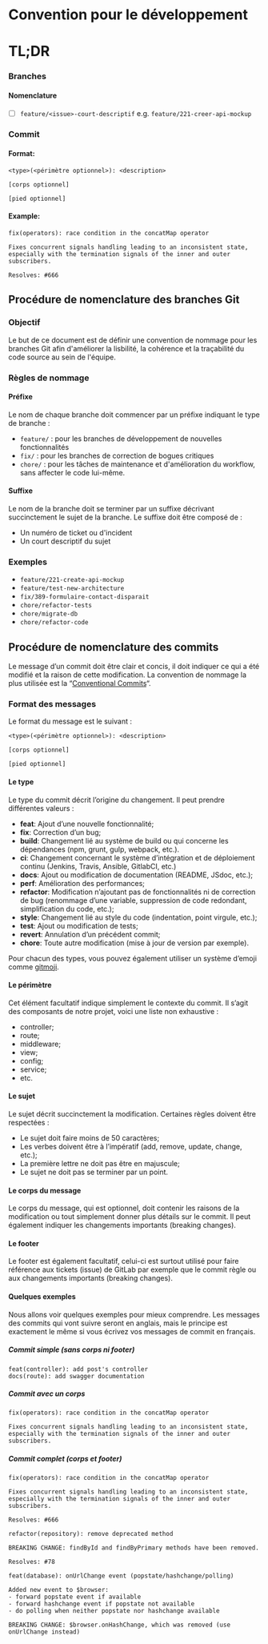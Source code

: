 # Convention pour le développement

# TL;DR
### Branches
#### Nomenclature
- [ ] `feature/<issue>-court-descriptif` e.g. `feature/221-creer-api-mockup`
### Commit
#### Format:

```
<type>(<périmètre optionnel>): <description>

[corps optionnel]

[pied optionnel]
```
#### Example:
```
fix(operators): race condition in the concatMap operator

Fixes concurrent signals handling leading to an inconsistent state,
especially with the termination signals of the inner and outer
subscribers.

Resolves: #666
```

## Procédure de nomenclature des branches Git

### Objectif

Le but de ce document est de définir une convention de nommage pour les branches Git afin d'améliorer la lisbilité, la cohérence et la traçabilité du code source au sein de l'équipe.

### Règles de nommage

#### Préfixe

Le nom de chaque branche doit commencer par un préfixe indiquant le type de branche :

- `feature/` : pour les branches de développement de nouvelles fonctionnalités
- `fix/` : pour les branches de correction de bogues critiques
- `chore/` : pour les tâches de maintenance et d'amélioration du workflow, sans affecter le code lui-même.

#### Suffixe

Le nom de la branche doit se terminer par un suffixe décrivant succinctement le sujet de la branche. Le suffixe doit être composé de :
- Un numéro de ticket ou d'incident
- Un court descriptif du sujet

### Exemples

- `feature/221-create-api-mockup`
- `feature/test-new-architecture`
- `fix/389-formulaire-contact-disparait`
- `chore/refactor-tests`
- `chore/migrate-db`
- `chore/refactor-code`


## Procédure de nomenclature des commits
Le message d’un commit doit être clair et concis, il doit indiquer ce qui a été modifié et la raison de cette modification. La convention de nommage la plus utilisée est la “[Conventional Commits](https://www.conventionalcommits.org/en/v1.0.0/)“.

### Format des messages
Le format du message est le suivant :

```
<type>(<périmètre optionnel>): <description>

[corps optionnel]

[pied optionnel]
```

#### Le type

Le type du commit décrit l’origine du changement. Il peut prendre différentes valeurs :

- **feat**: Ajout d’une nouvelle fonctionnalité;
- **fix**: Correction d’un bug;
- **build**: Changement lié au système de build ou qui concerne les dépendances (npm, grunt, gulp, webpack, etc.).
- **ci**: Changement concernant le système d’intégration et de déploiement continu (Jenkins, Travis, Ansible, GitlabCI, etc.)
- **docs**: Ajout ou modification de documentation (README, JSdoc, etc.);
- **perf**: Amélioration des performances;
- **refactor**: Modification n’ajoutant pas de fonctionnalités ni de correction de bug (renommage d’une variable, suppression de code redondant, simplification du code, etc.);
- **style**: Changement lié au style du code (indentation, point virgule, etc.);
- **test**: Ajout ou modification de tests;
- **revert**: Annulation d’un précédent commit;
- **chore**: Toute autre modification (mise à jour de version par exemple).

Pour chacun des types, vous pouvez également utiliser un système d’emoji comme [gitmoji](https://gitmoji.carloscuesta.me/).
#### Le périmètre 

Cet élément facultatif indique simplement le contexte du commit. Il s’agit des composants de notre projet, voici une liste non exhaustive :
- controller;
- route;
- middleware;
- view;
- config;
- service;
- etc.
#### Le sujet

Le sujet décrit succinctement la modification. Certaines règles doivent être respectées :
- Le sujet doit faire moins de 50 caractères;
- Les verbes doivent être à l’impératif (add, remove, update, change, etc.);
- La première lettre ne doit pas être en majuscule;
- Le sujet ne doit pas se terminer par un point.

#### Le corps du message

Le corps du message, qui est optionnel, doit contenir les raisons de la modification ou tout simplement donner plus détails sur le commit. Il peut également indiquer les changements importants (breaking changes). 

#### Le footer

Le footer est également facultatif, celui-ci est surtout utilisé pour faire référence aux tickets (issue) de GitLab par exemple que le commit règle ou aux changements importants (breaking changes). 

#### Quelques exemples

Nous allons voir quelques exemples pour mieux comprendre. Les messages des commits qui vont suivre seront en anglais, mais le principe est exactement le même si vous écrivez vos messages de commit en français.

##### Commit simple (sans corps ni footer)

```
feat(controller): add post's controller
docs(route): add swagger documentation
```

##### Commit avec un corps
```
fix(operators): race condition in the concatMap operator

Fixes concurrent signals handling leading to an inconsistent state,
especially with the termination signals of the inner and outer
subscribers.
```

##### Commit complet (corps et footer)
```
fix(operators): race condition in the concatMap operator

Fixes concurrent signals handling leading to an inconsistent state,
especially with the termination signals of the inner and outer
subscribers.

Resolves: #666
```

```
refactor(repository): remove deprecated method

BREAKING CHANGE: findById and findByPrimary methods have been removed.

Resolves: #78
```

```
feat(database): onUrlChange event (popstate/hashchange/polling)  
  
Added new event to $browser:  
- forward popstate event if available  
- forward hashchange event if popstate not available  
- do polling when neither popstate nor hashchange available  
  
BREAKING CHANGE: $browser.onHashChange, which was removed (use onUrlChange instead)
```